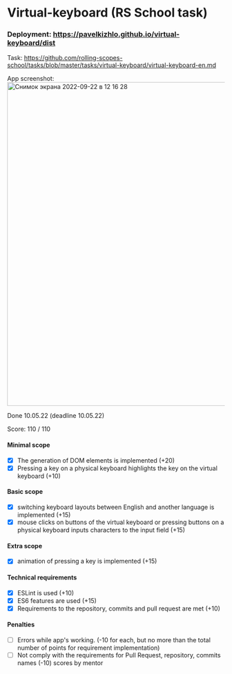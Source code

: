 # Virtual-keyboard (RS School task)

### Deployment: https://pavelkizhlo.github.io/virtual-keyboard/dist

Task:
https://github.com/rolling-scopes-school/tasks/blob/master/tasks/virtual-keyboard/virtual-keyboard-en.md


App screenshot:<img width="750" alt="Снимок экрана 2022-09-22 в 12 16 28" src="https://user-images.githubusercontent.com/94741768/191708692-d6a7b157-868a-4a80-85d9-608af99ab6fe.png">

Done 10.05.22 (deadline 10.05.22)

Score: 110 / 110

#### Minimal scope

- [x] The generation of DOM elements is implemented (+20)
- [x] Pressing a key on a physical keyboard highlights the key on the virtual keyboard (+10)

#### Basic scope

- [x] switching keyboard layouts between English and another language is implemented (+15)
- [x] mouse clicks on buttons of the virtual keyboard or pressing buttons on a physical keyboard inputs characters to the input field (+15)

#### Extra scope

- [x] animation of pressing a key is implemented (+15)

#### Technical requirements

- [x] ESLint is used (+10)
- [x] ES6 features are used (+15)
- [x] Requirements to the repository, commits and pull request are met (+10)

#### Penalties
- [ ] Errors while app's working. (-10 for each, but no more than the total number of points for requirement implementation)
- [ ] Not comply with the requirements for Pull Request, repository, commits names (-10) scores by mentor
